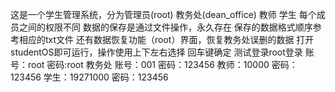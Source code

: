 这是一个学生管理系统，分为管理员(root) 教务处(dean_office) 教师 学生
每个成员之间的权限不同
数据的保存是通过文件操作，永久存在
保存的数据格式顺序参考相应的txt文件
还有数据恢复功能（root）界面，恢复教务处误删的数据
打开studentOS即可运行，操作使用上下左右选择 回车键确定 
测试登录root登录  账号：root 密码:root   教务处  账号：001  密码：123456   教师：10000   密码：123456   学生：19271000   密码：123456